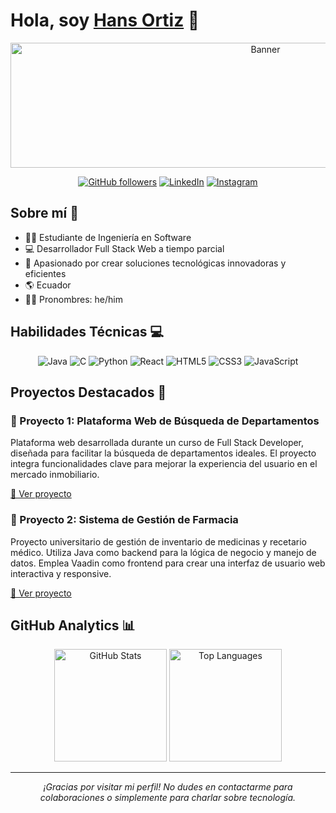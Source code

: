 # Hola, soy [Hans Ortiz](https://github.com/HansOr04) 👋

<div align="center">
  <img src="https://imgur.com/glJwGRg" alt="Banner" width="800" height="200">
</div>

<div align="center">
  
  [![GitHub followers](https://img.shields.io/github/followers/HansOr04?style=for-the-badge&logo=github)](https://github.com/HansOr04)
  [![LinkedIn](https://img.shields.io/badge/LinkedIn-hans--ortiz-blue?style=for-the-badge&logo=linkedin)](https://www.linkedin.com/in/hans-ortiz)
  [![Instagram](https://img.shields.io/badge/Instagram-hans__ortiz__-E4405F?style=for-the-badge&logo=instagram)](https://www.instagram.com/hans_ortiz_)

</div>

## Sobre mí 🚀

- 👨‍🎓 Estudiante de Ingeniería en Software
- 💻 Desarrollador Full Stack Web a tiempo parcial
- 🌟 Apasionado por crear soluciones tecnológicas innovadoras y eficientes
- 🌎 Ecuador
- 🧑‍💻 Pronombres: he/him

## Habilidades Técnicas 💻

<div align="center">

  ![Java](https://img.shields.io/badge/Java-007396?style=for-the-badge&logo=java&logoColor=white)
  ![C](https://img.shields.io/badge/C-00599C?style=for-the-badge&logo=c&logoColor=white)
  ![Python](https://img.shields.io/badge/Python-3776AB?style=for-the-badge&logo=python&logoColor=white)
  ![React](https://img.shields.io/badge/React-20232A?style=for-the-badge&logo=react&logoColor=61DAFB)
  ![HTML5](https://img.shields.io/badge/HTML5-E34F26?style=for-the-badge&logo=html5&logoColor=white)
  ![CSS3](https://img.shields.io/badge/CSS3-1572B6?style=for-the-badge&logo=css3&logoColor=white)
  ![JavaScript](https://img.shields.io/badge/JavaScript-F7DF1E?style=for-the-badge&logo=javascript&logoColor=black)

</div>

## Proyectos Destacados 🌟

### 🏢 Proyecto 1: Plataforma Web de Búsqueda de Departamentos

Plataforma web desarrollada durante un curso de Full Stack Developer, diseñada para facilitar la búsqueda de departamentos ideales. El proyecto integra funcionalidades clave para mejorar la experiencia del usuario en el mercado inmobiliario.

[🔗 Ver proyecto](https://proyecto-department.vercel.app)

### 💊 Proyecto 2: Sistema de Gestión de Farmacia

Proyecto universitario de gestión de inventario de medicinas y recetario médico. Utiliza Java como backend para la lógica de negocio y manejo de datos. Emplea Vaadin como frontend para crear una interfaz de usuario web interactiva y responsive.

[🔗 Ver proyecto](https://github.com/HansOr04/ProyectoJavaFarmacia.git)

## GitHub Analytics 📊

<div align="center">
  <img height="180em" src="https://github-readme-stats.vercel.app/api?username=HansOr04&show_icons=true&theme=radical" alt="GitHub Stats" />
  <img height="180em" src="https://github-readme-stats.vercel.app/api/top-langs/?username=HansOr04&layout=compact&theme=radical" alt="Top Languages" />
</div>

---

<div align="center">
  <i>¡Gracias por visitar mi perfil! No dudes en contactarme para colaboraciones o simplemente para charlar sobre tecnología.</i>
</div>
